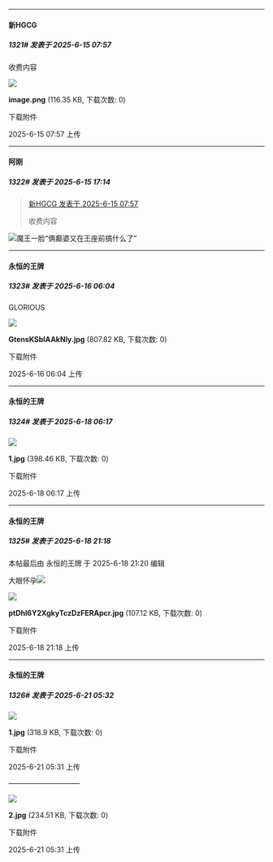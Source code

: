 ﻿
*****

####  新HGCG  
##### 1321#       发表于 2025-6-15 07:57

收费内容

<img src="https://img.stage1st.com/forum/202506/15/075742b2gs624464s5zr5d.png" referrerpolicy="no-referrer">

<strong>image.png</strong> (116.35 KB, 下载次数: 0)

下载附件

2025-6-15 07:57 上传


*****

####  阿刚  
##### 1322#       发表于 2025-6-15 17:14

<blockquote><a href="httphttps://stage1st.com/2b/forum.php?mod=redirect&amp;goto=findpost&amp;pid=67940217&amp;ptid=2052401" target="_blank">新HGCG 发表于 2025-6-15 07:57</a>

收费内容</blockquote>
<img src="https://static.stage1st.com/image/smiley/face2017/003.png" referrerpolicy="no-referrer">魔王一脸“俩癫婆又在王座前搞什么了”


*****

####  永恒的王牌  
##### 1323#       发表于 2025-6-16 06:04

GLORIOUS

<img src="https://img.stage1st.com/forum/202506/16/060404cqqgjqyx9c7fuk9o.jpg" referrerpolicy="no-referrer">

<strong>GtensKSbIAAkNly.jpg</strong> (807.82 KB, 下载次数: 0)

下载附件

2025-6-16 06:04 上传


*****

####  永恒的王牌  
##### 1324#       发表于 2025-6-18 06:17

<img src="https://img.stage1st.com/forum/202506/18/061701o9kueclcuuc5dz5a.jpg" referrerpolicy="no-referrer">

<strong>1.jpg</strong> (398.46 KB, 下载次数: 0)

下载附件

2025-6-18 06:17 上传


*****

####  永恒的王牌  
##### 1325#       发表于 2025-6-18 21:18

 本帖最后由 永恒的王牌 于 2025-6-18 21:20 编辑 

大眼怀孕<img src="https://static.stage1st.com/image/smiley/face2017/068.png" referrerpolicy="no-referrer">

<img src="https://img.stage1st.com/forum/202506/18/211847jx6j69e6j2f509je.jpg" referrerpolicy="no-referrer">

<strong>ptDhl6Y2XgkyTczDzFERApcr.jpg</strong> (107.12 KB, 下载次数: 0)

下载附件

2025-6-18 21:18 上传


*****

####  永恒的王牌  
##### 1326#       发表于 2025-6-21 05:32

<img src="https://img.stage1st.com/forum/202506/21/053154s9knwfw006gf6bkl.jpg" referrerpolicy="no-referrer">

<strong>1.jpg</strong> (318.9 KB, 下载次数: 0)

下载附件

2025-6-21 05:31 上传

——————————

<img src="https://img.stage1st.com/forum/202506/21/053154dvnc820ll33zzai0.jpg" referrerpolicy="no-referrer">

<strong>2.jpg</strong> (234.51 KB, 下载次数: 0)

下载附件

2025-6-21 05:31 上传

